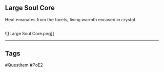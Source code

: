 ## Large Soul Core
Heat emanates from the facets,
living warmth encased in crystal.
## 
![[Large Soul Core.png]]

---
## Tags
#QuestItem
#PoE2